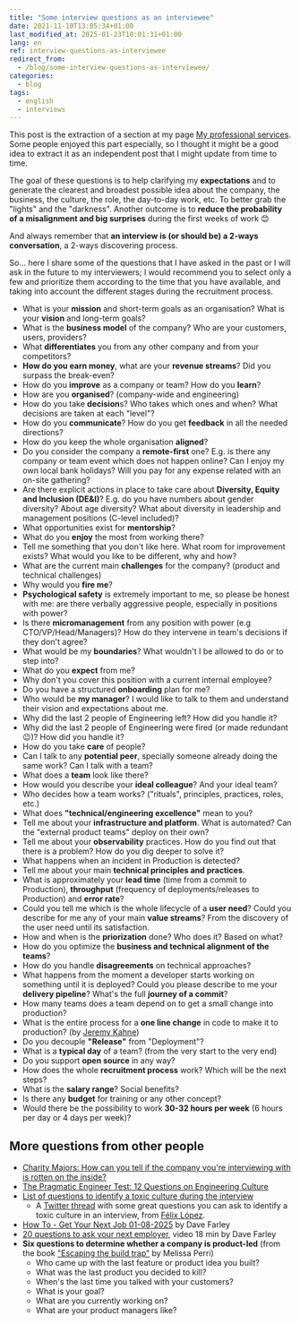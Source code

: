 ```yaml
---
title: "Some interview questions as an interviewee"
date: 2021-11-10T13:05:34+01:00
last_modified_at: 2025-01-23T10:01:31+01:00
lang: en
ref: interview-questions-as-interviewee
redirect_from:
  - /blog/some-interview-questions-as-interviewee/
categories:
  - blog
tags:
  - english
  - interviews
---
```


This post is the extraction of a section at my page [My professional services](../../my-professional-services).
Some people enjoyed this part especially, so I thought it might be a good idea to extract it as an independent post that I might update from time to time.

The goal of these questions is to help clarifying my **expectations** and to generate the clearest and broadest possible idea about the company, the business, the culture, the role, the day-to-day work, etc. To better grab the "lights" and the "darkness". Another outcome is to **reduce the probability of a misalignment and big surprises** during the first weeks of work 😊

And always remember that **an interview is (or should be) a 2-ways conversation**, a 2-ways discovering process.

So... here I share some of the questions that I have asked in the past or I will ask in the future to my interviewers; I would recommend you to select only a few and prioritize them according to the time that you have available, and taking into account the different stages during the recruitment process.

- What is your **mission** and short-term goals as an organisation? What is your **vision** and long-term goals?
- What is the **business model** of the company? Who are your customers, users, providers?
- What **differentiates** you from any other company and from your competitors?
- **How do you earn money**, what are your **revenue streams**? Did you surpass the break-even?
- How do you **improve** as a company or team? How do you **learn**?
- How are you **organised**? (company-wide and engineering)
- How do you take **decision**s? Who takes which ones and when? What decisions are taken at each "level"?
- How do you **communicate**? How do you get **feedback** in all the needed directions?
- How do you keep the whole organisation **aligned**?
- Do you consider the company a **remote-first** one? E.g. is there any company or team event which does not happen online? Can I enjoy my own local bank holidays? Will you pay for any expense related with an on-site gathering?
- Are there explicit actions in place to take care about **Diversity, Equity and Inclusion (DE&I)**? E.g. do you have numbers about gender diversity? About age diversity? What about diversity in leadership and management positions (C-level included)?
- What opportunities exist for **mentorship**?
- What do you **enjoy** the most from working there?
- Tell me something that you don't like here. What room for improvement exists? What would you like to be different, why and how?
- What are the current main **challenges** for the company? (product and technical challenges)
- Why would you **fire me**?
- **Psychological safety** is extremely important to me, so please be honest with me: are there verbally aggressive people, especially in positions with power?
- Is there **micromanagement** from any position with power (e.g CTO/VP/Head/Managers)? How do they intervene in team's decisions if they don't agree?
- What would be my **boundaries**? What wouldn't I be allowed to do or to step into?
- What do you **expect** from me?
- Why don't you cover this position with a current internal employee?
- Do you have a structured **onboarding** plan for me?
- Who would be **my manager**? I would like to talk to them and understand their vision and expectations about me.
- Why did the last 2 people of Engineering left? How did you handle it?
- Why did the last 2 people of Engineering were fired (or made redundant 😉)? How did you handle it?
- How do you take **care** of people?
- Can I talk to any **potential peer**, specially someone already doing the same work? Can I talk with a team?
- What does a **team** look like there?
- How would you describe your **ideal colleague**? And your ideal team?
- Who decides how a team works? ("rituals", principles, practices, roles, etc.)
- What does **"technical/engineering excellence"** mean to you?
- Tell me about your **infrastructure and platform**. What is automated? Can the "external product teams" deploy on their own?
- Tell me about your **observability** practices. How do you find out that there is a problem? How do you dig deeper to solve it?
- What happens when an incident in Production is detected?
- Tell me about your main **technical principles and practices**.
- What is approximately your **lead time** (time from a commit to Production), **throughput** (frequency of deployments/releases to Production) and **error rate**?
- Could you tell me which is the whole lifecycle of a **user need**? Could you describe for me any of your main **value streams**? From the discovery of the user need until its satisfaction.
- How and when is the **priorization** done? Who does it? Based on what?
- How do you optimize the **business and technical alignment of the teams**?
- How do you handle **disagreements** on technical approaches?
- What happens from the moment a developer starts working on something until it is deployed? Could you please describe to me your **delivery pipeline**? What's the full **journey of a commit**?
- How many teams does a team depend on to get a small change into production?
- What is the entire process for a **one line change** in code to make it to production? (by [Jeremy Kahne](https://twitter.com/jeremykahne/status/1469416655168196620))
- Do you decouple **"Release"** from "Deployment"?
- What is a **typical day** of a team? (from the very start to the very end)
- Do you support **open source** in any way?
- How does the whole **recruitment process** work? Which will be the next steps?
- What is the **salary range**? Social benefits?
- Is there any **budget** for training or any other concept?
- Would there be the possibility to work **30-32 hours per week** (6 hours per day or 4 days per week)?

## More questions from other people

- [Charity Majors: How can you tell if the company you're interviewing with is rotten on the inside?](https://charity.wtf/2022/01/29/how-can-you-tell-if-the-company-youre-interviewing-with-is-rotten-on-the-inside/)
- [The Pragmatic Engineer Test: 12 Questions on Engineering Culture](https://blog.pragmaticengineer.com/pragmatic-engineer-test/)
- [List of questions to identify a toxic culture during the interview](https://flopezluis.medium.com/list-of-questions-to-identify-a-toxic-culture-during-the-interview-ba751cd0bf13)
  - A [Twitter thread](https://twitter.com/flopezluis/status/1463482536185716738) with some great questions you can ask to identify a toxic culture in an interview, from [Félix López](https://es.linkedin.com/in/flopezluis).
- [How To - Get Your Next Job 01-08-2025](https://continuous-delivery.co.uk/downloads/How%20To%20-%20Get%20Your%20Next%20Job%2008-01-2025.pdf) by Dave Farley
- [20 questions to ask your next employer](https://youtu.be/2Afk9KVEgpE), video 18 min by Dave Farley
- **Six questions to determine whether a company is product-led** (from the book ["Escaping the build trap"](https://www.oreilly.com/library/view/escaping-the-build/9781491973783/) by Melissa Perri)
  - Who came up with the last feature or product idea you built?
  - What was the last product you decided to kill?
  - When's the last time you talked with your customers?
  - What is your goal?
  - What are you currently working on?
  - What are your product managers like?
